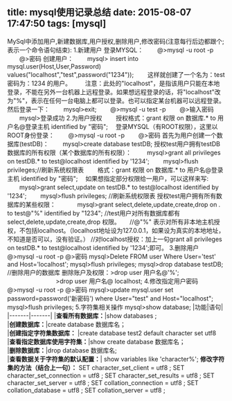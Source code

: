 title: mysql使用记录总结
date: 2015-08-07 17:47:50
tags: [mysql]
---
MySql中添加用户,新建数据库,用户授权,删除用户,修改密码(注意每行后边都跟个;表示一个命令语句结束):
1.新建用户
登录MYSQL：
　　@>mysql -u root -p
　　@>密码
创建用户：
　　mysql> insert into mysql.user(Host,User,Password) values("localhost","test",password("1234"));
　　这样就创建了一个名为：test 密码为：1234 的用户。
　　注意：此处的"localhost"，是指该用户只能在本地登录，不能在另外一台机器上远程登录。如果想远程登录的话，将"localhost"改为"%"，表示在任何一台电脑上都可以登录。也可以指定某台机器可以远程登录。
然后登录一下：
　　mysql>exit;
　　@>mysql -u test -p
　　@>输入密码
　　mysql>登录成功
2.为用户授权
　　授权格式：grant 权限 on 数据库.* to 用户名@登录主机 identified by "密码";　
登录MYSQL（有ROOT权限），这里以ROOT身份登录：
　　@>mysql -u root -p
　　@>密码
首先为用户创建一个数据库(testDB)：
　　mysql>create database testDB;
授权test用户拥有testDB数据库的所有权限（某个数据库的所有权限）：
　　 mysql>grant all privileges on testDB.* to test@localhost identified by '1234';
 　　mysql>flush privileges;//刷新系统权限表
　　格式：grant 权限 on 数据库.* to 用户名@登录主机 identified by "密码";　
如果想指定部分权限给一用户，可以这样来写:
　　mysql>grant select,update on testDB.* to test@localhost identified by '1234';
　　mysql>flush privileges; //刷新系统权限表
授权test用户拥有所有数据库的某些权限： 　 
　　mysql>grant select,delete,update,create,drop on *.* to test@"%" identified by "1234";
     //test用户对所有数据库都有select,delete,update,create,drop 权限。
　 //@"%" 表示对所有非本地主机授权，不包括localhost。（localhost地址设为127.0.0.1，如果设为真实的本地地址，不知道是否可以，没有验证。）
//对localhost授权：加上一句grant all privileges on testDB.* to test@localhost identified by '1234';即可。
3.删除用户
 @>mysql -u root -p
 @>密码
 mysql>Delete FROM user Where User='test' and Host='localhost';
 mysql>flush privileges;
 mysql>drop database testDB; //删除用户的数据库
删除账户及权限：>drop user 用户名@'%';
　　　　　　　　>drop user 用户名@ localhost; 
4.修改指定用户密码
  @>mysql -u root -p
  @>密码
  mysql>update mysql.user set password=password('新密码') where User="test" and Host="localhost";
  mysql>flush privileges;
5.字符集相关操作
mysql>show database;
|功能|语句|
|-------|-------|
|**查看所有数据库：**|show databases ;            
|**创建数据库：**|create database 数据库名；    
|**创建指定字符集数据库：**	|create database test2 default character set utf8       
|**查看指定数据库使用字符集：**|show create database 数据库名；      
|**删除数据库：**|drop database 数据库名;    
|**查看数据关于字符集的默认配置：**| show variables like 'character%';
**修改字符集的方法（结合上一句）：**
SET character_set_client = utf8 ;
SET character_set_connection = utf8 ; 
SET character_set_results = utf8 ; 
SET character_set_server = utf8 ; 
SET collation_connection = utf8 ; 
SET collation_database = utf8 ; 
SET collation_server = utf8 ; 